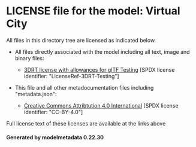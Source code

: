 # LICENSE file for the model: Virtual City

All files in this directory tree are licensed as indicated below.

* All files directly associated with the model including all text, image and binary files:

  * [3DRT license with allowances for glTF Testing]("") [SPDX license identifier: "LicenseRef-3DRT-Testing"]

* This file and all other metadocumentation files including "metadata.json":

  * [Creative Commons Attribtution 4.0 International]("https://creativecommons.org/licenses/by/4.0/legalcode") [SPDX license identifier: "CC-BY-4.0"]

Full license text of these licenses are available at the links above

#### Generated by modelmetadata 0.22.30